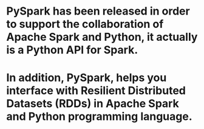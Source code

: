 # PySpark has been released in order to support the collaboration of Apache Spark and Python, it actually is a Python API for Spark. 
# In addition, PySpark, helps you interface with Resilient Distributed Datasets (RDDs) in Apache Spark and Python programming language.
